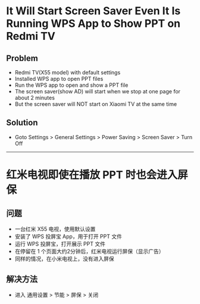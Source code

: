 # It Will Start Screen Saver Even It Is Running WPS App to Show PPT on Redmi TV

## Problem
* Redmi TV(X55 model) with default settings
* Installed WPS app to open PPT files
* Run the WPS app to open and show a PPT file
* The screen saver(show AD) will start when we stop at one page for about 2 minutes
* But the screen saver will NOT start on Xiaomi TV at the same time

## Solution
* Goto Settings > General Settings > Power Saving > Screen Saver > Turn Off

------------

# 红米电视即使在播放 PPT 时也会进入屏保

## 问题
* 一台红米 X55 电视，使用默认设置
* 安装了 WPS 投屏宝 App，用于打开 PPT 文件
* 运行 WPS 投屏宝，打开展示 PPT 文件
* 在停留在 1 个页面大约2分钟后，红米电视运行屏保（显示广告）
* 同样的情况，在小米电视上，没有进入屏保

## 解决方法
* 进入 通用设置 > 节能 > 屏保 > 关闭
